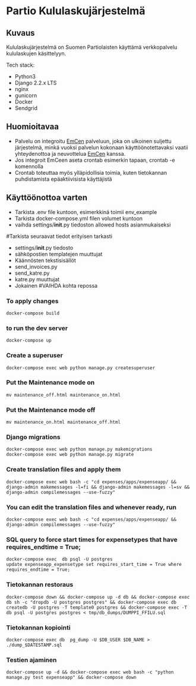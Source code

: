 # Partio Kululaskujärjestelmä

## Kuvaus

Kululaskujärjestelmä on Suomen Partiolaisten käyttämä verkkopalvelu kululaskujen käsittelyyn.

Tech stack:

- Python3
- Django 2.2.x LTS
- nginx
- gunicorn
- Docker
- Sendgrid

## Huomioitavaa

- Palvelu on integroitu <a href="https://www.emce.fi/">EmCen</a> palveluun, joka on ulkoinen suljettu järjestelmä, minkä vuoksi palvelun kokonaan käyttöönotettavaksi vaatii yhteydenottoa ja neuvottelua <a href="https://www.emce.fi/">EmCen</a> kanssa.
- Jos integroit EmCeen aseta crontab esimerkin tapaan, crontab -e komennolla
- Crontab toteuttaa myös ylläpidollisia toimia, kuten tietokannan puhdistamista epäaktiivisista käyttäjistä

## Käyttöönottoa varten

- Tarkista .env file kuntoon, esimerkkinä toimii env_example
- Tarkista docker-compose.yml filen volumet kuntoon
- vaihda settings/**init**.py tiedoston allowed hosts asianmukaiseksi

#Tarkista seuraavat tiedot erityisen tarkasti

- settings/**init**.py tiedosto
- sähköpostien templatejen muuttujat
- Käännösten tekstisisällöt
- send_invoices.py
- send_katre.py
- katre.py muuttujat
- Jokainen #VAIHDA kohta repossa

### To apply changes

```
docker-compose build
```

### to run the dev server

```
docker-compose up
```

### Create a superuser

```
docker-compose exec web python manage.py createsuperuser
```

### Put the Maintenance mode on

```
mv maintenance_off.html maintenance_on.html
```

### Put the Maintenance mode off

```
mv maintenance_on.html maintenance_off.html
```

### Django migrations

```
docker-compose exec web python manage.py makemigrations
docker-compose exec web python manage.py migrate
```

### Create translation files and apply them

```
docker-compose exec web bash -c "cd expenses/apps/expenseapp/ && django-admin makemessages -l=fi && django-admin makemessages -l=sv && django-admin compilemessages --use-fuzzy"
```

### You can edit the translation files and whenever ready, run

```
docker-compose exec web bash -c "cd expenses/apps/expenseapp/ && django-admin compilemessages --use-fuzzy"
```

### SQL query to force start times for expensetypes that have requires_endtime = True;

```
docker-compose exec  db psql -U postgres
update expenseapp_expensetype set requires_start_time = True where requires_endtime = True;
```

### Tietokannan restoraus

```
docker-compose down && docker-compose up -d db && docker-compose exec db sh -c "dropdb -U postgres postgres" && docker-compose exec db createdb -U postgres -T template0 postgres && docker-compose exec -T db psql -U postgres postgres < tmp/db_dumps/DUMPPI_FFILU.sql
```

### Tietokannan kopiointi

```
docker-compose exec db  pg_dump -U $DB_USER $DB_NAME > ./dump_$DATESTAMP.sql
```

### Testien ajaminen

`docker-compose up -d && docker-compose exec web bash -c "python manage.py test expenseapp" && docker-compose down`
